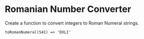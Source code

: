 # Romanian Number Converter

Create a function to convert integers to Roman Numeral strings.

`toRomanNumeral(541) => 'DXLI'`
